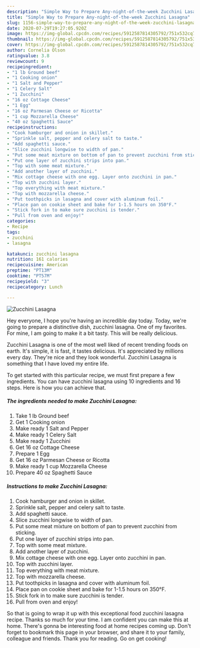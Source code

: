 ```yaml
---
description: "Simple Way to Prepare Any-night-of-the-week Zucchini Lasagna"
title: "Simple Way to Prepare Any-night-of-the-week Zucchini Lasagna"
slug: 1156-simple-way-to-prepare-any-night-of-the-week-zucchini-lasagna
date: 2020-07-29T19:27:05.920Z
image: https://img-global.cpcdn.com/recipes/5912587814305792/751x532cq70/zucchini-lasagna-recipe-main-photo.jpg
thumbnail: https://img-global.cpcdn.com/recipes/5912587814305792/751x532cq70/zucchini-lasagna-recipe-main-photo.jpg
cover: https://img-global.cpcdn.com/recipes/5912587814305792/751x532cq70/zucchini-lasagna-recipe-main-photo.jpg
author: Cornelia Olson
ratingvalue: 3.8
reviewcount: 9
recipeingredient:
- "1 lb Ground beef"
- "1 Cooking onion"
- "1 Salt and Pepper"
- "1 Celery Salt"
- "1 Zucchini"
- "16 oz Cottage Cheese"
- "1 Egg"
- "16 oz Parmesan Cheese or Ricotta"
- "1 cup Mozzarella Cheese"
- "40 oz Spaghetti Sauce"
recipeinstructions:
- "Cook hamburger and onion in skillet."
- "Sprinkle salt, pepper and celery salt to taste."
- "Add spaghetti sauce."
- "Slice zucchini longwise to width of pan."
- "Put some meat mixture on bottom of pan to prevent zucchini from sticking."
- "Put one layer of zucchini strips into pan."
- "Top with some meat mixture."
- "Add another layer of zucchini."
- "Mix cottage cheese with one egg. Layer onto zucchini in pan."
- "Top with zucchini layer."
- "Top everything with meat mixture."
- "Top with mozzarella cheese."
- "Put toothpicks in lasagna and cover with aluminum foil."
- "Place pan on cookie sheet and bake for 1-1.5 hours on 350°F."
- "Stick fork in to make sure zucchini is tender."
- "Pull from oven and enjoy!"
categories:
- Recipe
tags:
- zucchini
- lasagna

katakunci: zucchini lasagna 
nutrition: 161 calories
recipecuisine: American
preptime: "PT13M"
cooktime: "PT57M"
recipeyield: "3"
recipecategory: Lunch

---
```



![Zucchini Lasagna](https://img-global.cpcdn.com/recipes/5912587814305792/751x532cq70/zucchini-lasagna-recipe-main-photo.jpg)

Hey everyone, I hope you're having an incredible day today. Today, we're going to prepare a distinctive dish, zucchini lasagna. One of my favorites. For mine, I am going to make it a bit tasty. This will be really delicious.



Zucchini Lasagna is one of the most well liked of recent trending foods on earth. It's simple, it is fast, it tastes delicious. It's appreciated by millions every day. They're nice and they look wonderful. Zucchini Lasagna is something that I have loved my entire life.


To get started with this particular recipe, we must first prepare a few ingredients. You can have zucchini lasagna using 10 ingredients and 16 steps. Here is how you can achieve that.

<!--inarticleads1-->

##### The ingredients needed to make Zucchini Lasagna:

1. Take 1 lb Ground beef
1. Get 1 Cooking onion
1. Make ready 1 Salt and Pepper
1. Make ready 1 Celery Salt
1. Make ready 1 Zucchini
1. Get 16 oz Cottage Cheese
1. Prepare 1 Egg
1. Get 16 oz Parmesan Cheese or Ricotta
1. Make ready 1 cup Mozzarella Cheese
1. Prepare 40 oz Spaghetti Sauce




<!--inarticleads2-->

##### Instructions to make Zucchini Lasagna:

1. Cook hamburger and onion in skillet.
1. Sprinkle salt, pepper and celery salt to taste.
1. Add spaghetti sauce.
1. Slice zucchini longwise to width of pan.
1. Put some meat mixture on bottom of pan to prevent zucchini from sticking.
1. Put one layer of zucchini strips into pan.
1. Top with some meat mixture.
1. Add another layer of zucchini.
1. Mix cottage cheese with one egg. Layer onto zucchini in pan.
1. Top with zucchini layer.
1. Top everything with meat mixture.
1. Top with mozzarella cheese.
1. Put toothpicks in lasagna and cover with aluminum foil.
1. Place pan on cookie sheet and bake for 1-1.5 hours on 350°F.
1. Stick fork in to make sure zucchini is tender.
1. Pull from oven and enjoy!




So that is going to wrap it up with this exceptional food zucchini lasagna recipe. Thanks so much for your time. I am confident you can make this at home. There's gonna be interesting food at home recipes coming up. Don't forget to bookmark this page in your browser, and share it to your family, colleague and friends. Thank you for reading. Go on get cooking!
